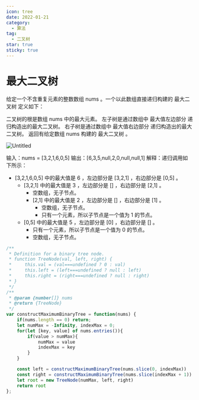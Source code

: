 ```yaml
---
icon: tree
date: 2022-01-21
category:
  - 算法
tag:
  - 二叉树
star: true
sticky: true
---
```


# 最大二叉树
给定一个不含重复元素的整数数组 nums 。一个以此数组直接递归构建的 最大二叉树 定义如下：

二叉树的根是数组 nums 中的最大元素。
左子树是通过数组中 最大值左边部分 递归构造出的最大二叉树。
右子树是通过数组中 最大值右边部分 递归构造出的最大二叉树。
返回有给定数组 nums 构建的 最大二叉树 。

![Untitled](./images/maxTree.png)

输入：nums = [3,2,1,6,0,5]
输出：[6,3,5,null,2,0,null,null,1]
解释：递归调用如下所示：

- [3,2,1,6,0,5] 中的最大值是 6 ，左边部分是 [3,2,1] ，右边部分是 [0,5] 。
    - [3,2,1] 中的最大值是 3 ，左边部分是 [] ，右边部分是 [2,1] 。
        - 空数组，无子节点。
        - [2,1] 中的最大值是 2 ，左边部分是 [] ，右边部分是 [1] 。
            - 空数组，无子节点。
            - 只有一个元素，所以子节点是一个值为 1 的节点。
    - [0,5] 中的最大值是 5 ，左边部分是 [0] ，右边部分是 [] 。
        - 只有一个元素，所以子节点是一个值为 0 的节点。
        - 空数组，无子节点。

```jsx
/**
 * Definition for a binary tree node.
 * function TreeNode(val, left, right) {
 *     this.val = (val===undefined ? 0 : val)
 *     this.left = (left===undefined ? null : left)
 *     this.right = (right===undefined ? null : right)
 * }
 */
/**
 * @param {number[]} nums
 * @return {TreeNode}
 */
var constructMaximumBinaryTree = function(nums) {
    if(nums.length == 0) return;
    let numMax = -Infinity, indexMax = 0;
    for(let [key, value] of nums.entries()){
        if(value > numMax){
            numMax = value
            indexMax = key
        }
    }

    const left = constructMaximumBinaryTree(nums.slice(0, indexMax))
    const right = constructMaximumBinaryTree(nums.slice(indexMax + 1))
    let root = new TreeNode(numMax, left, right)
    return root
};
```